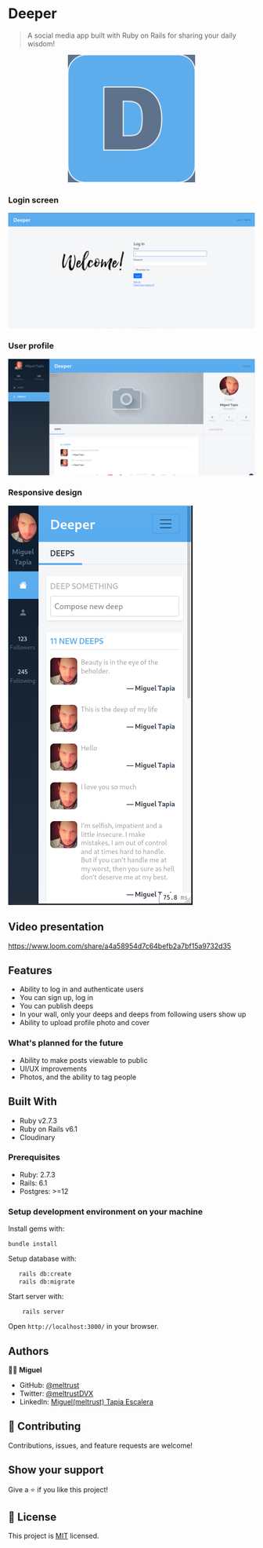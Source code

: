 # Deeper

> A social media app built with Ruby on Rails for sharing your daily wisdom!

<p align="center">
  <img width="260" height="260" src="app/assets/images/deeper-SEO.png">
</p>


### Login screen 

![SCREENSHOT](app/assets/images/login.png)

### User profile

![SCREENSHOT](app/assets/images/profilescreen.png)

### Responsive design

![SCREENSHOT](app/assets/images/responsive.png)

## Video presentation

https://www.loom.com/share/a4a58954d7c64befb2a7bf15a9732d35

## Features

- Ability to log in and authenticate users
- You can sign up, log in
- You can publish deeps
- In your wall, only your deeps and deeps from following users show up
- Ability to upload profile photo and cover

### What's planned for the future


- Ability to make posts viewable to public
- UI/UX improvements
- Photos, and the ability to tag people


## Built With

- Ruby v2.7.3
- Ruby on Rails v6.1
- Cloudinary



### Prerequisites

- Ruby: 2.7.3
- Rails: 6.1
- Postgres: >=12

### Setup development environment on your machine

Install gems with:

```
bundle install
```

Setup database with:

```
   rails db:create
   rails db:migrate
```

Start server with:

```
    rails server
```
Open `http://localhost:3000/` in your browser.




## Authors

🧑‍💻 **Miguel**
- GitHub: [@meltrust](https://github.com/meltrust)
- Twitter: [@meltrustDVX](https://twitter.com/meltrustDVX)
- LinkedIn: [Miguel(meltrust) Tapia Escalera](https://www.linkedin.com/in/meltrust/)

## 🤝 Contributing
Contributions, issues, and feature requests are welcome!

## Show your support
Give a ⭐️ if you like this project!


## 📝 License

This project is [MIT](LICENSE) licensed.
